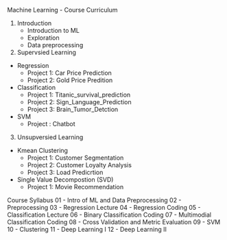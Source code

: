 Machine Learning - Course Curriculum

1. Introduction
    - Introduction to ML
    - Exploration
    - Data preprocessing
2. Supervsied Learning
- Regression
    - Project 1: Car Price Prediction
    - Project 2: Gold Price Predition
- Classification
    - Project 1: Titanic_survival_prediction
    - Project 2: Sign_Language_Prediction
    - Project 3: Brain_Tumor_Detction
- SVM
    - Project : Chatbot

3. Unsupversied Learning
- Kmean Clustering
    - Project 1: Customer Segmentation
    - Project 2: Customer Loyalty Analysis
    - Project 3: Load Predicrtion
- Single Value Decompostion (SVD)
    - Project 1: Movie Recommendation


Course Syllabus
01 - Intro of ML and Data Preprocessing
02 - Preprocessing
03 - Regression Lecture
04 - Regression Coding
05 - Classification Lecture
06 - Binary Classification Coding
07 - Multimodial Classification Coding
08 - Cross Validation and Metric Evaluation
09 - SVM
10 - Clustering
11 - Deep Learning I
12 - Deep Learning II